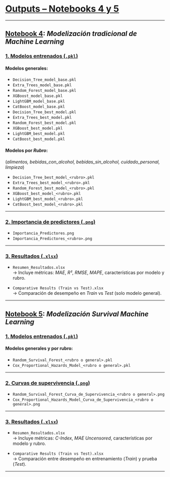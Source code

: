 # <ins>**Outputs – Notebooks 4 y 5**</ins>

---

## <ins>**Notebook 4**</ins>: *Modelización tradicional de Machine Learning*

### <ins>**1. Modelos entrenados (`.pkl`)**</ins>

#### **Modelos generales:**
- `Decision_Tree_model_base.pkl`
- `Extra_Trees_model_base.pkl`
- `Random_Forest_model_base.pkl`
- `XGBoost_model_base.pkl`
- `LightGBM_model_base.pkl`
- `CatBoost_model_base.pkl`
- `Decision_Tree_best_model.pkl`
- `Extra_Trees_best_model.pkl`
- `Random_Forest_best_model.pkl`
- `XGBoost_best_model.pkl`
- `LightGBM_best_model.pkl`
- `CatBoost_best_model.pkl`

#### **Modelos por *Rubro*:**  
(*alimentos, bebidas_con_alcohol, bebidas_sin_alcohol, cuidado_personal, limpieza*)

- `Decision_Tree_best_model_<rubro>.pkl`
- `Extra_Trees_best_model_<rubro>.pkl`
- `Random_Forest_best_model_<rubro>.pkl`
- `XGBoost_best_model_<rubro>.pkl`
- `LightGBM_best_model_<rubro>.pkl`
- `CatBoost_best_model_<rubro>.pkl`

---

### <ins>**2. Importancia de predictores (`.png`)**</ins>
- `Importancia_Predictores.png`
- `Importancia_Predictores_<rubro>.png`

---

### <ins>**3. Resultados (`.xlsx`)**</ins>
- `Resumen_Resultados.xlsx`  
  → Incluye métricas: *MAE*, *R²*, *RMSE*, *MAPE*, características por modelo y rubro.

- `Comparative Results (Train vs Test).xlsx`  
  → Comparación de desempeño en *Train* vs *Test* (solo modelo general).

---

## <ins>**Notebook 5**</ins>: *Modelización Survival Machine Learning*

### <ins>**1. Modelos entrenados (`.pkl`)**</ins>

#### **Modelos generales y por rubro:**
- `Random_Survival_Forest_<rubro o general>.pkl`
- `Cox_Proportional_Hazards_Model_<rubro o general>.pkl`

---

### <ins>**2. Curvas de supervivencia (`.png`)**</ins>

- `Random_Survival_Forest_Curva_de_Supervivencia_<rubro o general>.png`
- `Cox_Proportional_Hazards_Model_Curva_de_Supervivencia_<rubro o general>.png`

---

### <ins>**3. Resultados (`.xlsx`)**</ins>

- `Resumen_Resultados.xlsx`  
  → Incluye métricas: *C-Index*, *MAE Uncensored*, características por modelo y rubro.

- `Comparative Results (Train vs Test).xlsx`  
  → Comparación entre desempeño en entrenamiento (*Train*) y prueba (*Test*).

---
